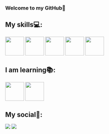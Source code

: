 ### Welcome to my GitHub👋<br />
## My skills:computer::
<img src="https://cdn.jsdelivr.net/gh/devicons/devicon/icons/python/python-original.svg" hight="60" width="60"/>  <img src="https://cdn.jsdelivr.net/gh/devicons/devicon/icons/c/c-plain.svg" hight="60" width="60"/>  <img src="https://cdn.jsdelivr.net/gh/devicons/devicon/icons/mysql/mysql-original-wordmark.svg" hight="60" width="60"/> <img src="https://cdn.jsdelivr.net/gh/devicons/devicon/icons/html5/html5-original.svg" hight="60" width="60"/>  <img src="https://cdn.jsdelivr.net/gh/devicons/devicon/icons/css3/css3-original.svg" hight="60" width="60"/>

## I am learning:books::
<img src="https://cdn.jsdelivr.net/gh/devicons/devicon/icons/javascript/javascript-original.svg" hight="60" width="60"/>  <img src="https://cdn.jsdelivr.net/gh/devicons/devicon/icons/java/java-plain.svg" hight="60" width="60"/>

## My social:iphone::
<a href="https://www.linkedin.com/in/joao-pedro-klemar/"><img src="https://img.shields.io/badge/LinkedIn-0077B5?style=for-the-badge&logo=linkedin&logoColor=white"></a>  <a href="https://stackoverflow.com/users/22291462/joão-pedro-klemar-covos"><img src="https://img.shields.io/badge/Stack_Overflow-FE7A16?style=for-the-badge&logo=stack-overflow&logoColor=white"></a>
